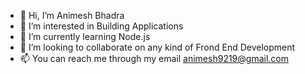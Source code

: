 - 👋 Hi, I’m Animesh Bhadra
- 👀 I’m interested in Building Applications
- 🌱 I’m currently learning Node.js
- 💞️ I’m looking to collaborate on any kind of Frond End Development
- 📫 You can reach me through my email animesh9219@gmail.com

<!---
animax-b/animax-b is a ✨ special ✨ repository because its `README.md` (this file) appears on your GitHub profile.
You can click the Preview link to take a look at your changes.
--->
